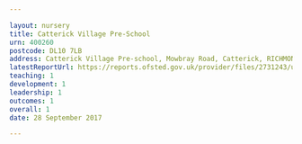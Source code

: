 ```yaml
---

layout: nursery
title: Catterick Village Pre-School
urn: 400260
postcode: DL10 7LB
address: Catterick Village Pre-school, Mowbray Road, Catterick, RICHMOND, North Yorkshire, DL10 7LB
latestReportUrl: https://reports.ofsted.gov.uk/provider/files/2731243/urn/400260.pdf
teaching: 1
development: 1
leadership: 1
outcomes: 1
overall: 1
date: 28 September 2017

---
```

